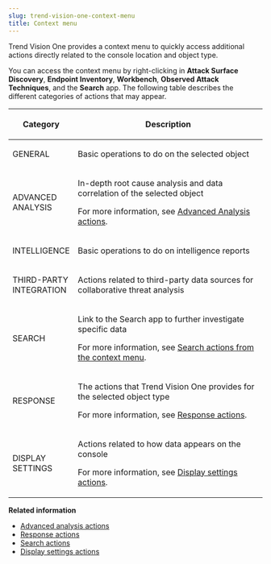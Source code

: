 ```yaml
---
slug: trend-vision-one-context-menu
title: Context menu
---
```


Trend Vision One provides a context menu to quickly access additional actions directly related to the console location and object type.

You can access the context menu by right-clicking in **Attack Surface Discovery**, **Endpoint Inventory**, **Workbench**, **Observed Attack Techniques**, and the **Search** app. The following table describes the different categories of actions that may appear.

<table>
<colgroup>
<col style="width: 25%" />
<col style="width: 75%" />
</colgroup>
<thead>
<tr>
<th><p>Category</p></th>
<th><p>Description</p></th>
</tr>
</thead>
<tbody>
<tr>
<td><p>GENERAL</p></td>
<td><p>Basic operations to do on the selected object</p></td>
</tr>
<tr>
<td><p>ADVANCED ANALYSIS</p></td>
<td><p>In-depth root cause analysis and data correlation of the selected object</p>
<p>For more information, see <a href="trend-vision-one-advanced-analysis-actions">Advanced Analysis actions</a>.</p></td>
</tr>
<tr>
<td><p>INTELLIGENCE</p></td>
<td><p>Basic operations to do on intelligence reports</p></td>
</tr>
<tr>
<td><p>THIRD-PARTY INTEGRATION</p></td>
<td><p>Actions related to third-party data sources for collaborative threat analysis</p></td>
</tr>
<tr>
<td><p>SEARCH</p></td>
<td><p>Link to the Search app to further investigate specific data</p>
<p>For more information, see <a href="trend-vision-one-search-actions-context-menu">Search actions from the context menu</a>.</p></td>
</tr>
<tr>
<td><p>RESPONSE</p></td>
<td><p>The actions that Trend Vision One provides for the selected object type</p>
<p>For more information, see <a href="trend-vision-one-response-actions-intro">Response actions</a>.</p></td>
</tr>
<tr>
<td><p>DISPLAY SETTINGS</p></td>
<td><p>Actions related to how data appears on the console</p>
<p>For more information, see <a href="trend-vision-one-display-settings-actions">Display settings actions</a>.</p></td>
</tr>
</tbody>
</table>

**Related information**

- [Advanced analysis actions](advanced-analysis-actions-intro.md "You can further investigate workbench data using the context menu to access execution profiles and network analytics reports.")
- [Response actions](response-actions-intro.md "Object-specific actions allow you to directly respond to threats without leaving the Trend Vision One console.")
- [Search actions](search-actions.md "The Trend Vision One context menu provides additional search options that you can access during an investigation after encountering objects or data that you want to further explore.")
- [Display settings actions](display-settings-actions.md "Context menus provide additional customized display options for some app data.")
